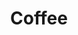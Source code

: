---
templateKey: blog-post
featuredpost: false
featuredimage: /assets/Coffee.png
title: Coffee
description: Artisan Goods
testfield: 790
---